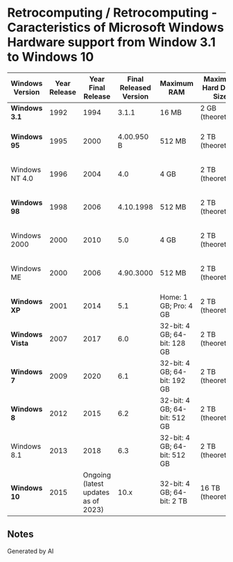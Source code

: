 # Retrocomputing / Retrocomputing - Caracteristics of Microsoft Windows Hardware support from Window 3.1 to Windows 10

| Windows Version   | Year Release | Year Final Release | Final Released Version | Maximum RAM          | Maximum Hard Drive Size         | SSD Support | Bit Support  | Maximum CPU Speed                | Maximum Number of Cores | Maximum Display Resolution | USB Generation     | Disk Support (SATA/eSATA/NVMe) | Wi-Fi Support        | Wi-Fi Generation         | Direct X version | Kernel Version |
|-------------------|---------------------|----------------------------------|-------------|--------------|----------------------------------|-------------------------|---------------------------|---------------------|---------------------------------|----------------------|--------------------------|------------------|--------|--------|--------|--------|
| **Windows 3.1**       | 1992         | 1994               | 3.1.1   | 16 MB               | 2 GB (theoretical)               | No          | **16-bit**       | Limited by hardware              | 1                       | 640 x 480 pixels          | N/A                 | N/A                             | No                   | N/A                      | No |  N/A |
| **Windows 95**       | 1995         | 2000               | 4.00.950 B  | 512 MB              | 2 TB (theoretical)               | No          | **32-bit**       | 2 GHz (approximate)             | 1                       | 800 x 600 pixels          | **USB 1.0**             | SATA (limited), no eSATA/NVMe   | Limited (through add-on cards) | N/A                      | DirectX 2.0 | 4.0 |
| Windows NT 4.0    | 1996         | 2004               | 4.0               | 4 GB                | 2 TB (theoretical)               | Yes         | 32-bit       | 2 GHz (approximate)             | 4                       | 1600 x 1200 pixels        | N/A                 | SATA (limited), no eSATA/NVMe   | No                   | N/A                      |  DirectX 3.0 | 4.0 |
| **Windows 98**        | 1998         | 2006               | 4.10.1998  | 512 MB              | 2 TB (theoretical)               | No          | 32-bit       | 2 GHz (approximate)             | 1                       | 800 x 600 pixels          | **USB 1.0**             | **SATA (supported)**, no eSATA/NVMe | **Limited (through add-on cards)** | N/A                      | DirectX 5.0 | 4.10 |
| Windows 2000      | 2000         | 2010               | 5.0            | 4 GB                | 2 TB (theoretical)               | Yes         | 32-bit       | 2 GHz (approximate)             | 4                       | 1600 x 1200 pixels        | N/A                 | SATA (limited), no eSATA/NVMe   | No                   | N/A                      | DirectX 7.0 | 5.0 |
| Windows ME        | 2000         | 2006               | 4.90.3000    | 512 MB              | 2 TB (theoretical)               | No          | 32-bit       | 2 GHz (approximate)             | 1                       | 800 x 600 pixels          | USB 1.1             | SATA (supported), no eSATA/NVMe | Limited (through add-on cards) | N/A                      | DirectX 8.0 | 4.90 |
| **Windows XP**        | 2001         | 2014               | 5.1          | Home: 1 GB; Pro: 4 GB | 2 TB (theoretical)          | **Yes**         | **32-bit**       | 3.5 GHz (approximate)           | **32**                      | **2560 x 1600 pixels**        | **USB 2.0**             | SATA (supported), no eSATA/NVMe | **Yes**                  | **802.11b/g**                |  DirectX 9.0 | 5.1 |
| **Windows Vista**     | 2007         | 2017               | 6.0            | 32-bit: 4 GB; 64-bit: 128 GB | 2 TB (theoretical)   | Yes         | **32/64-bit**    | 6 GHz (approximate)             | 128                     | 2560 x 1600 pixels        | USB 2.0             | SATA (supported), no eSATA, NVMe | Yes                  | 802.11b/g/n              | DirectX 10.0 |  6.0 |
| **Windows 7**        | 2009         | 2020               | 6.1       | 32-bit: 4 GB; 64-bit: 192 GB | 2 TB (theoretical)  | Yes         | 32/64-bit    | 6 GHz (approximate)             | 256                     | 2560 x 1600 pixels        | USB 2.0             | SATA (supported), eSATA (limited), NVMe (limited) | Yes                  | 802.11b/g/n              | DirectX 11.0 | 6.1 |
| **Windows 8**       | 2012         | 2015               | 6.2     | 32-bit: 4 GB; 64-bit: 512 GB | 2 TB (theoretical)  | Yes         | 32/64-bit    | 6 GHz (approximate)             | 256                     | **3840 x 2160 pixels (4K)**   | **USB 3.0**             | SATA (supported), **eSATA (supported)**, **NVMe (supported)** | Yes                  | **802.11a/b/g/n/ac**         | DirectX 11.1 | 6.2 |
| Windows 8.1       | 2013         | 2018               | 6.3                | 32-bit: 4 GB; 64-bit: 512 GB | 2 TB (theoretical)  | Yes         | 32/64-bit    | 6 GHz (approximate)             | 256                     | 3840 x 2160 pixels (4K)   | USB 3.0             | SATA (supported), eSATA (supported), NVMe (supported) | Yes                  | 802.11a/b/g/n/ac         | DirectX 11.1 | 6.3 |
| **Windows 10**       | 2015         | Ongoing (latest updates as of 2023) | 10.x   | 32-bit: 4 GB; 64-bit: 2 TB    | 16 TB (theoretical) | Yes         | 32/64-bit    | 6 GHz (approximate)             | 256                     | 3840 x 2160 pixels (4K)   | **USB 3.0, USB 3.1**    | SATA (supported), eSATA (supported), NVMe (supported) | Yes                  | 802.11a/b/g/n/ac/ad/ax    | DirectX 12.0 | 10.0 |

## Notes
Generated by AI
